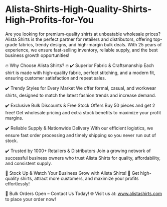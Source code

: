 # Alista-Shirts-High-Quality-Shirts-High-Profits-for-You
Are you looking for premium-quality shirts at unbeatable wholesale prices? Alista Shirts is the perfect partner for retailers and distributors, offering top-grade fabrics, trendy designs, and high-margin bulk deals. With 25 years of experience, we ensure fast-selling inventory, reliable supply, and the best business growth opportunities!

🔥 Why Choose Alista Shirts? 🔥
✔️ Superior Fabric & Craftsmanship
Each shirt is made with high-quality fabric, perfect stitching, and a modern fit, ensuring customer satisfaction and repeat sales.

✔️ Trendy Styles for Every Market
We offer formal, casual, and workwear shirts, designed to match the latest fashion trends and increase demand.

✔️ Exclusive Bulk Discounts & Free Stock Offers
Buy 50 pieces and get 2 free! Get wholesale pricing and extra stock benefits to maximize your profit margins.

✔️ Reliable Supply & Nationwide Delivery
With our efficient logistics, we ensure fast order processing and timely shipping so you never run out of stock.

✔️ Trusted by 1000+ Retailers & Distributors
Join a growing network of successful business owners who trust Alista Shirts for quality, affordability, and consistent supply.

🚀 Stock Up & Watch Your Business Grow with Alista Shirts! 🚀
Get high-quality shirts, attract more customers, and maximize your profits effortlessly!

📢 Bulk Orders Open – Contact Us Today!
🌐 Visit us at: www.alistashirts.com to place your order now!
